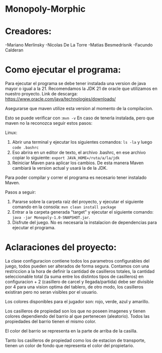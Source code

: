 # Monopoly-Morphic
# Creadores:
-Mariano Merlinsky
-Nicolas De La Torre
-Matias Besmedrisnik
-Facundo Calderan
# Como ejecutar el programa:
Para ejecutar el programa se debe tener instalada una version de java mayor o igual a la 21.  Recomendamos la JDK 21 de oracle que utilizamos en nuestro proyecto.
Link de descarga: https://www.oracle.com/java/technologies/downloads/

Asegurarse que maven utilize esta version al momento de la compilacion.

Esto se puede verificar con :`mvn -v`
En caso de tenerla instalada, pero que maven no la reconozca seguir estos pasos:

Linux: 
1. Abrir una terminal y ejecutar los siguientes comandos: `ls -la` y luego `code .bashrc`
2. Eso abrira en un editor de texto, el archivo .bashrc, en ese archivo copiar lo siguiente: `export JAVA_HOME=/ruta/a/la/jdk`
3. Reiniciar Maven para aplicar los cambios.
De esta manera Maven cambiará la version actual y usará la de la JDK.
 

Para poder compilar y correr el programa es necesario tener instalado Maven.

Pasos a seguir:
1. Pararse sobre la carpeta raiz del proyecto, y ejecutar el siguiente comando en la consola: `mvn clean install package`
2. Entrar a la carpeta generada "target" y ejecutar el siguiente comando: `java -jar Monopoly-1.0-SNAPSHOT.jar`.
3. Disfrute del juego.
No es necesaria la instalacion de dependencias para ejecutar el programa.

# Aclaraciones del proyecto:
La clase configuracion contiene todos los parametros configurables del juego, todos pueden ser alterados de forma segura. Contamos con una restriccion a la hora de definir la cantidad de casilleros totales, la cantidad seleccionable total (la suma entre los distintos tipos de casilleros) en configuracion + 2 (casillero de carcel y llegada/partida) debe ser divisible por 4 para una vision optima del tablero, de otro modo, los casilleros existiran pero no seran visibles por el usuario.

Los colores disponibles para el jugador son: rojo, verde, azul y amarillo.

Los casilleros de propiedad son los que no poseen imagenes y tienen colores dependiendo del barrio al que pertenecen (aleatorio). Todos las propiedades del barrio tienen el mismo color.

El color del barrio se representa en la parte de arriba de la casilla.

Tanto los casilleros de propiedad como los de estacion de transporte, tienen un color de fondo que representa el color del propietario.


